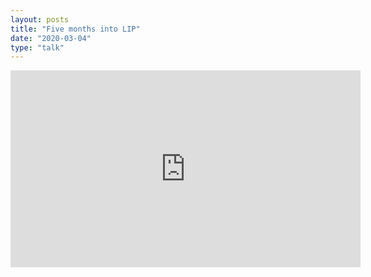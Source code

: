 ```yaml
---
layout: posts
title: "Five months into LIP"
date: "2020-03-04"
type: "talk"
---
```

<iframe width="560" height="315" src="https://www.youtube.com/embed/0TUP5qEBYhQ" frameborder="0" allow="accelerometer; autoplay; clipboard-write; encrypted-media; gyroscope; picture-in-picture" allowfullscreen></iframe>